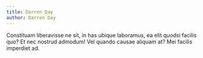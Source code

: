 ```yaml
---
title: Darren Day
author: Darren Day
---
```


Constituam liberavisse ne sit, in has ubique laboramus, ea elit quodsi facilis quo? Et nec nostrud admodum! Vel quando causae aliquam at? Mei facilis imperdiet ad.

